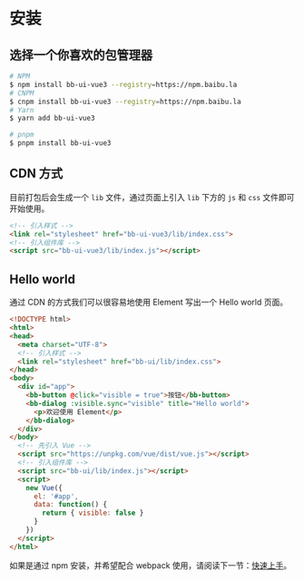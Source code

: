 
# 安装

## 选择一个你喜欢的包管理器

```bash
# NPM
$ npm install bb-ui-vue3 --registry=https://npm.baibu.la
# CNPM
$ cnpm install bb-ui-vue3 --registry=https://npm.baibu.la
# Yarn
$ yarn add bb-ui-vue3

# pnpm
$ pnpm install bb-ui-vue3
```

## CDN 方式

目前打包后会生成一个 `lib` 文件，通过页面上引入 `lib` 下方的 `js` 和 `css` 文件即可开始使用。

```html
<!-- 引入样式 -->
<link rel="stylesheet" href="bb-ui-vue3/lib/index.css">
<!-- 引入组件库 -->
<script src="bb-ui-vue3/lib/index.js"></script>
```

## Hello world

通过 CDN 的方式我们可以很容易地使用 Element 写出一个 Hello world 页面。

```html
<!DOCTYPE html>
<html>
<head>
  <meta charset="UTF-8">
  <!-- 引入样式 -->
  <link rel="stylesheet" href="bb-ui/lib/index.css">
</head>
<body>
  <div id="app">
    <bb-button @click="visible = true">按钮</bb-button>
    <bb-dialog :visible.sync="visible" title="Hello world">
      <p>欢迎使用 Element</p>
    </bb-dialog>
  </div>
</body>
  <!-- 先引入 Vue -->
  <script src="https://unpkg.com/vue/dist/vue.js"></script>
  <!-- 引入组件库 -->
  <script src="bb-ui/lib/index.js"></script>
  <script>
    new Vue({
      el: '#app',
      data: function() {
        return { visible: false }
      }
    })
  </script>
</html>
```

如果是通过 npm 安装，并希望配合 webpack 使用，请阅读下一节：[快速上手](/guide/quickstart)。
